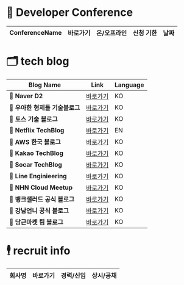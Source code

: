 # 🎤 Developer Conference
| ConferenceName | 바로가기 | 온/오프라인 | 신청 기한 | 날짜 |
|-------|-------|-------|-------|-------|
# 🗂️ tech blog
| Blog Name | Link | Language |
|-------|-------|-------|
| **📍 Naver D2** | [바로가기](https://d2.naver.com/home) | KO |
| **📍 우아한 형제들 기술블로그** | [바로가기](https://techblog.woowahan.com/) | KO |
| **📍 토스 기술 블로그**  | [바로가기](https://toss.tech/) | KO |
| **📍 Netflix TechBlog**  | [바로가기](https://netflixtechblog.com/) | EN |
| **📍 AWS 한국 블로그** | [바로가기](https://aws.amazon.com/ko/blogs/korea/) | KO |
| **📍 Kakao TechBlog** | [바로가기](https://tech.kakao.com/blog/) | KO |
| **📍 Socar TechBlog** | [바로가기](https://tech.socarcorp.kr/) | KO |
| **📍 Line Enginieering** | [ 바로가기 ](https://engineering.linecorp.com/ko/blog) | KO|
| **📍 NHN Cloud Meetup** | [바로가기](https://meetup.nhncloud.com/) | KO |
| **📍 뱅크샐러드 공식 블로그** | [바로가기](https://blog.banksalad.com/) | KO |
| **📍 강남언니 공식 블로그** | [바로가기](https://blog.gangnamunni.com/blog/tech/) | KO |
| **📍 당근마켓 팀 블로그** | [바로가기](https://medium.com/daangn) | KO |


# 🕴️ recruit info
| 회사명 | 바로가기 | 경력/신입 | 상시/공채 |
|-------|-------|-------|-------|

